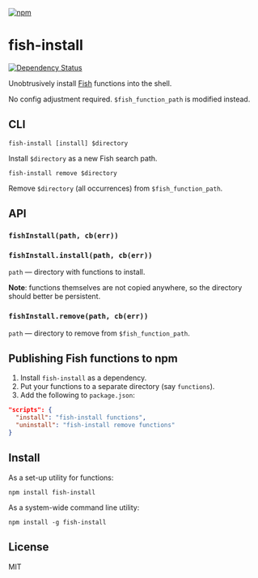 [![npm](https://nodei.co/npm/fish-install.png)](https://nodei.co/npm/fish-install/)

# fish-install

[![Dependency Status][david-badge]][david]

Unobtrusively install [Fish](http://fishshell.com/) functions into the shell.

No config adjustment required. `$fish_function_path` is modified instead.

[david]: https://david-dm.org/eush77/fish-install
[david-badge]: https://david-dm.org/eush77/fish-install.png

## CLI

```
fish-install [install] $directory
```

Install `$directory` as a new Fish search path.

```
fish-install remove $directory
```

Remove `$directory` (all occurrences) from `$fish_function_path`.

## API

### `fishInstall(path, cb(err))`
### `fishInstall.install(path, cb(err))`

`path` — directory with functions to install.

**Note**: functions themselves are not copied anywhere, so the directory should better be persistent.

### `fishInstall.remove(path, cb(err))`

`path` — directory to remove from `$fish_function_path`.

## Publishing Fish functions to npm

1. Install `fish-install` as a dependency.
1. Put your functions to a separate directory (say `functions`).
1. Add the following to `package.json`:

```json
"scripts": {
  "install": "fish-install functions",
  "uninstall": "fish-install remove functions"
}
```

## Install

As a set-up utility for functions:

```shell
npm install fish-install
```

As a system-wide command line utility:

```shell
npm install -g fish-install
```

## License

MIT
